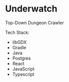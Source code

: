 # Underwatch
Top-Down Dungeon Crawler

Tech Stack:
- libGDX
- Gradle
- Java
- Postgres
- React
- JavaScript
- Typescript
